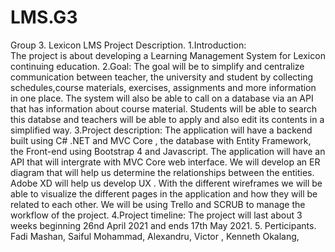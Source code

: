 # LMS.G3
Group 3. Lexicon LMS 
Project Description.
1.Introduction:								
The project is about developing a Learning Management System for Lexicon continuing education.
2.Goal: 
The goal will be to simplify and centralize communication between teacher, the university and student by collecting schedules,course materials, exercises, assignments and more information in one place. The system will also be able to call on a database via an API that has information about course material. Students will be able to search this databse and teachers will be able to apply and also edit its contents in a simplified way.
3.Project description: 
The application will have a backend built using C# .NET and MVC Core , the database with Entity Framework, the Front-end using Bootstrap 4 and Javascript. The application will have an API that will intergrate with MVC Core web interface. We will develop an ER diagram that will help us determine the relationships between the entities.  
Adobe XD  will help us develop UX . With the different wireframes we will be able to visualize the different pages in the application and how they will be related to each other. We will be using Trello and SCRUB to manage the workflow of the project.
4.Project timeline:
The project will last about 3 weeks beginning 26nd April 2021 and ends 17th May 2021.
 5. Perticipants.
Fadi Mashan, Saiful Mohammad, Alexandru, Victor , Kenneth Okalang,

